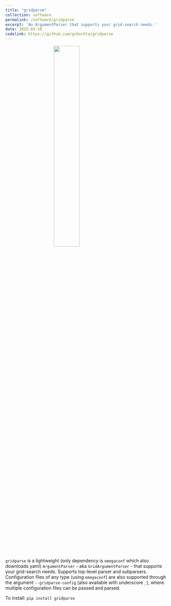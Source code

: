 ```yaml
---
title: "gridparse"
collection: software
permalink: /software/gridparse
excerpt: 'An ArgumentParser that supports your grid-search needs.'
date: 2025-03-18
codelink: https://github.com/gchochla/gridparse
---
```


<img src="https://gchochla.github.io/images/gridparse.svg" style="display: block; margin-left: auto; margin-right:auto; width: 40%; height: auto;">
<br>

`gridparse` is a lightweight (only dependency is `omegaconf` which also downloads yaml) `ArgumentParser` - aka `GridArgumentParser` - that supports your grid-search needs. Supports top-level parser and subparsers. Configuration files of any type (using `omegaconf`) are also supported through the argument `--gridparse-config` (also available with underscore `_`), where multiple configuration files can be passed and parsed.

To install: `pip install gridparse`
